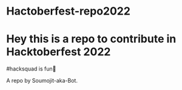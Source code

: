# Hactoberfest-repo2022
# Hey this is a repo to contribute in Hacktoberfest 2022


#hacksquad is fun🤩


A repo by Soumojit-aka-Bot.
